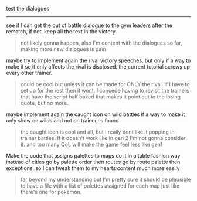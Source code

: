 test the dialogues

_________________________________________________________________________

see if I can get the out of battle dialogue to the gym leaders after the rematch, if not, keep all the text in the victory.
>not likely gonna happen, also I'm content with the dialogues so far, making more new dialogues is pain

maybe try to implement again the rival victory speeches, but only if a way to make it so it only affects the rival is disclosed. the current tutorial screws up every other trainer.
>could be cool but unless it can be made for ONLY the rival. if I have to set up for the rest then it wont. I concede having to revisit the trainers that have the script half baked that makes it point out to the losing quote, but no more.


maybe implement again the caught icon on wild battles if a way to make it only show on wilds and not on trainer, is found
>the caught icon is cool and all, but I really dont like it popping in trainer battles. If it doesn't work like in gen 2 I'm not gonna consider it. and too many QoL will make the game feel less like gen1

Make the code that assigns palettes to maps do it in a table fashion way instead of cities go by palette order then routes go by route palette then exceptions, so I can tweak them to my hearts content much more easily
>far beyond my understanding but I'm pretty sure it should be plausible to have a file with a list of palettes assigned for each map just like there's one for pokemon.



